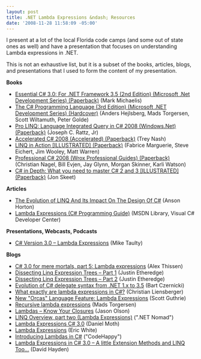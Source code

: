```yaml
---
layout: post
title: .NET Lambda Expressions &ndash; Resources
date: '2008-11-28 11:58:09 -05:00'
---
```


I present at a lot of the local Florida code camps (and some out of state ones as well) and have a presentation that focuses on understanding Lambda expressions in .NET.

This is not an exhaustive list, but it is a subset of the books, articles, blogs, and presentations that I used to form the content of my presentation.

**Books**

* [Essential C# 3.0: For .NET Framework 3.5 (2nd Edition) (Microsoft .Net Development Series) (Paperback)](http://amzn.to/28ILXt6) (Mark Michaelis) 
* [The C# Programming Language (3rd Edition) (Microsoft .NET Development Series) (Hardcover)](http://amzn.to/28JYMFd) (Anders Hejlsberg, Mads Torgersen, Scott Wiltamuth, Peter Golde)
* [Pro LINQ: Language Integrated Query in C# 2008 (Windows.Net) (Paperback)](http://amzn.to/28IM4ov) (Joseph C. Rattz, Jr)
* [Accelerated C# 2008 (Accelerated) (Paperback)](http://amzn.to/28JyOmA) (Trey Nash)
* [LINQ in Action [ILLUSTRATED] (Paperback)](http://amzn.to/28JPJn9) (Fabrice Marguerie, Steve Eichert, Jim Wooley, Matt Warren)
* [Professional C# 2008 (Wrox Professional Guides) (Paperback)](http://amzn.to/28JzdoI) (Christian Nagel, Bill Evjen, Jay Glynn, Morgan Skinner, Karli Watson)
* [C# in Depth: What you need to master C# 2 and 3 [ILLUSTRATED] (Paperback)](http://amzn.to/28JPJ6S) (Jon Skeet)  

**Articles**

* [The Evolution of LINQ And Its Impact On The Design Of C#](http://msdn.microsoft.com/en-us/magazine/cc163400.aspx) (Anson Horton) 
* [Lambda Expressions (C# Programming Guide)](http://msdn.microsoft.com/en-us/library/bb397687.aspx) (MSDN Library, Visual C# Developer Center)   

**Presentations, Webcasts, Podcasts**

* [C# Version 3.0 – Lambda Expressions](http://www.microsoft.com/uk/msdn/screencasts/screencast/14/C-Version-30-Lambda-Expressions.aspx) (Mike Taulty)   

**Blogs**

* [C# 3.0 for mere mortals, part 5: Lambda expressions](http://www.alexthissen.nl/blogs/main/archive/2006/11/07/c-3-0-for-mere-mortals-part-5-lambda-expressions.aspx) (Alex Thissen) 
* [Dissecting Linq Expression Trees – Part 1](http://www.codethinked.com/?tag=/lambda) (Justin Etheredge) 
* [Dissecting Linq Expression Trees – Part 2](http://www.codethinked.com/post/2008/06/Dissecting-Linq-Expression-Trees---Part-2.aspx) (Justin Etheredge) 
* [Evolution of C# delegate syntax from .NET 1.x to 3.5](http://www.silverlighthack.com/post/2008/07/14/Evolution-of-delegate-syntax-from-NET-10-to-NET-35.aspx) (Bart Czernicki) 
* [What exactly are lambda expressions in C#?](http://www.liensberger.it/web/blog/?p=181) (Christian Liensberger) 
* [New "Orcas" Language Feature: Lambda Expressions](http://weblogs.asp.net/scottgu/archive/2007/04/08/new-orcas-language-feature-lambda-expressions.aspx) (Scott Guthrie) 
* [Recursive lambda expressions](http://blogs.msdn.com/madst/archive/2007/05/11/recursive-lambda-expressions.aspx) (Mads Torgersen) 
* [Lambdas – Know Your Closures](http://geekswithblogs.net/jolson/archive/2008/06/13/lambdas---know-your-closures.aspx) (Jason Olson) 
* [LINQ Overview, part two (Lambda Expressions)](http://geekswithblogs.net/dotnetnomad/archive/2008/01/29/119037.aspx) (".NET Nomad") 
* [Lambda Expressions C# 3.0](http://www.danielmoth.com/Blog/2007/02/lambda-expressions-c-30.html) (Daniel Moth) 
* [Lambda Expressions](http://blogs.msdn.com/ericwhite/pages/Lambda-Expressions.aspx) (Eric White) 
* [Introducing Lambdas in C#](http://codehappy.wordpress.com/2008/01/12/introducing-lambdas-in-c/#comments) ("CodeHappy") 
* [Lambda Expressions in C# 3.0 – A little Extension Methods and LINQ Too...](http://codebetter.com/blogs/david.hayden/archive/2006/11/30/Lamda-Expressions-in-C_2300_-3.0-_2D00_-A-little-Extension-Methods-and-LINQ-Too_2E002E002E00_.aspx) (David Hayden)